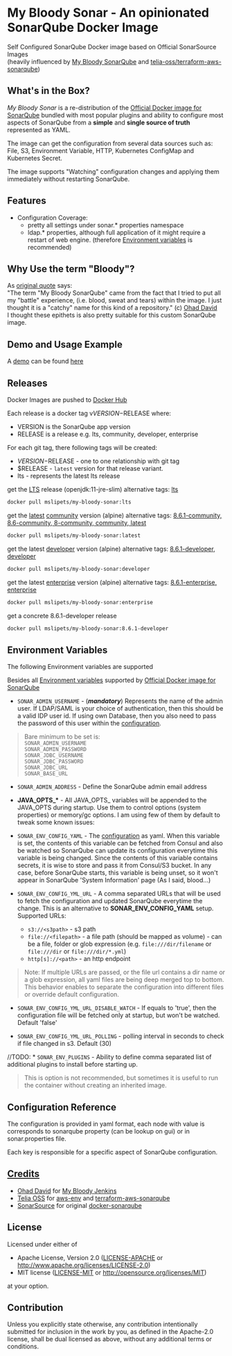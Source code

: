 # My Bloody Sonar - An opinionated SonarQube Docker Image
Self Configured SonarQube Docker image based on Official SonarSource Images
<br>
(heavily influenced by [My Bloody SonarQube](https://github.com/mslipets/my-bloody-sonar) and [telia-oss/terraform-aws-sonarqube](https://github.com/telia-oss/terraform-aws-sonarqube))

## What's in the Box?
*My Bloody Sonar* is a re-distribution of the [Official Docker image for SonarQube](https://hub.docker.com/_/sonarqube) bundled with most popular plugins and
ability to configure most aspects of SonarQube from a **simple** and **single source of truth** represented as YAML.

The image can get the configuration from several data sources such as: File, S3, Environment Variable, HTTP, Kubernetes ConfigMap and Kubernetes Secret.

The image supports "Watching" configuration changes and applying them immediately without restarting SonarQube.

## Features
* Configuration Coverage:
  * pretty all settings under sonar.* properties namespace
  * ldap.* properties, although full application of it might require a restart of web engine. 
    (therefore [Environment variables](https://docs.sonarqube.org/latest/setup/environment-variables/#header-4) is recommended)
    



## Why Use the term "Bloody"?
As [original quote](https://github.com/mslipets/my-bloody-sonar#why-use-the-term-bloody) says:<br>
"The term "My Bloody SonarQube" came from the fact that I tried to put all my "battle" experience, (i.e. blood, sweat and tears) within the image.
I just thought it is a "catchy" name for this kind of a repository." (c) [Ohad David](https://github.com/odavid)
<br>
I thought these epithets is also pretty suitable for this custom SonarQube image.

## Demo and Usage Example

A [demo](demo) can be found [here](demo/README.md)


## Releases
Docker Images are pushed to [Docker Hub](https://hub.docker.com/r/mslipets/my-bloody-sonar/)

Each release is a docker tag v$VERSION-$RELEASE where:

* VERSION is the SonarQube app version
* RELEASE is a release  e.g. lts, community, developer, enterprise

For each git tag, there following tags will be created:
* $VERSION-$RELEASE - one to one relationship with git tag
* $RELEASE - `latest` version for that release variant.
* lts - represents the latest lts release


get the [LTS](https://hub.docker.com/_/sonarqube/?tab=tags&page=1&ordering=last_updated) release (openjdk:11-jre-slim) alternative tags: [lts](https://hub.docker.com/_/sonarqube/?tab=tags&page=1&ordering=last_updated)
```bash
docker pull mslipets/my-bloody-sonar:lts
```
get the [latest](https://hub.docker.com/_/sonarqube/?tab=tags&page=1&ordering=last_updated) [community](https://hub.docker.com/_/sonarqube/?tab=tags&page=1&ordering=last_updated) version (alpine) alternative tags: [8.6.1-community, 8.6-community, 8-community, community, latest](https://hub.docker.com/_/sonarqube/?tab=tags&page=1&ordering=last_updated)
```bash
docker pull mslipets/my-bloody-sonar:latest
```
get the latest [developer](https://hub.docker.com/_/sonarqube/?tab=tags&page=1&ordering=last_updated) version (alpine) alternative tags: [8.6.1-developer, developer](https://hub.docker.com/_/sonarqube/?tab=tags&page=1&ordering=last_updated)
```bash
docker pull mslipets/my-bloody-sonar:developer
```
get the latest [enterprise](https://hub.docker.com/_/sonarqube/?tab=tags&page=1&ordering=last_updated) version (alpine) alternative tags: [8.6.1-enterprise, enterprise](https://hub.docker.com/_/sonarqube/?tab=tags&page=1&ordering=last_updated)
```bash
docker pull mslipets/my-bloody-sonar:enterprise
```
get a concrete 8.6.1-developer release
```bash
docker pull mslipets/my-bloody-sonar:8.6.1-developer

```

## Environment Variables
The following Environment variables are supported

Besides all [Environment variables](https://docs.sonarqube.org/latest/setup/environment-variables/) supported by [Official Docker image for SonarQube](https://hub.docker.com/_/sonarqube)


* `SONAR_ADMIN_USERNAME` - (***mandatory***) Represents the name of the admin user. If LDAP/SAML is your choice of authentication, then this should be a valid IDP user id. If using own Database, then you also need to pass the password of this user within the [configuration](#configuration-reference).

> Bare minimum to be set is:<br>
`SONAR_ADMIN_USERNAME`<br>
`SONAR_ADMIN_PASSWORD`<br>
`SONAR_JDBC_USERNAME`<br>
`SONAR_JDBC_PASSWORD`<br>
`SONAR_JDBC_URL`<br>
`SONAR_BASE_URL`<br>

* `SONAR_ADMIN_ADDRESS` - Define the SonarQube admin email address

* __JAVA_OPTS\_*__ - All JAVA_OPTS_ variables will be appended to the JAVA_OPTS during startup. Use them to control options (system properties) or memory/gc options. I am using few of them by default to tweak some known issues:

* `SONAR_ENV_CONFIG_YAML` - The [configuration](#configuration-reference) as yaml. When this variable is set, the contents of this variable can be fetched from Consul and also be watched so SonarQube can update its configuration everytime this variable is being changed. Since the contents of this variable contains secrets, it is wise to store and pass it from Consul/S3 bucket. In any case, before SonarQube starts, this variable is being unset, so it won't appear in SonarQube 'System Information' page (As I said, blood...)

* `SONAR_ENV_CONFIG_YML_URL` - A comma separated URLs that will be used to fetch the configuration and updated SonarQube everytime the change. This is an alternative to __SONAR_ENV_CONFIG_YAML__ setup.
  Supported URLs:
  * `s3://<s3path>` - s3 path
  * `file://<filepath>` - a file path (should be mapped as volume) - can be a file, folder or glob expression (e.g. `file:///dir/filename` or `file:///dir` or `file:///dir/*.yml`)
  * `http[s]://<path>` - an http endpoint

> Note: If multiple URLs are passed, or the file url contains a dir name or a glob expression, all yaml files are being deep merged top to bottom. This behavior enables to separate the configuration into different files or override default configuration.


* `SONAR_ENV_CONFIG_YML_URL_DISABLE_WATCH` - If equals to 'true', then the configuration file will be fetched only at startup, but won't be watched. Default 'false'

* `SONAR_ENV_CONFIG_YML_URL_POLLING` - polling interval in seconds to check if file changed in s3. Default (30)

//TODO: * `SONAR_ENV_PLUGINS` - Ability to define comma separated list of additional plugins to install before starting up.
> This is option is not recommended, but sometimes it is useful to run the container without creating an inherited image.


## Configuration Reference
The configuration is provided in yaml format, 
each node with value is corresponds to sonarqube property 
(can be lookup on gui) or in sonar.properties file.

Each key is responsible for a specific aspect of SonarQube configuration.


## [Credits](CREDITS.md)

  - [Ohad David](https://github.com/odavid) for [My Bloody Jenkins](https://github.com/odavid/my-bloody-jenkins)
  - [Telia OSS](https://github.com/telia-oss) for [aws-env](https://github.com/telia-oss/aws-env) and [terraform-aws-sonarqube](https://github.com/telia-oss/terraform-aws-sonarqube)
  - [SonarSource](https://github.com/SonarSource) for original [docker-sonarqube](https://github.com/SonarSource/docker-sonarqube)


## License

Licensed under either of

* Apache License, Version 2.0
  ([LICENSE-APACHE](LICENSE-APACHE) or http://www.apache.org/licenses/LICENSE-2.0)
* MIT license
  ([LICENSE-MIT](LICENSE-MIT) or http://opensource.org/licenses/MIT)

at your option.

## Contribution

Unless you explicitly state otherwise, any contribution intentionally submitted
for inclusion in the work by you, as defined in the Apache-2.0 license, shall be
dual licensed as above, without any additional terms or conditions.
